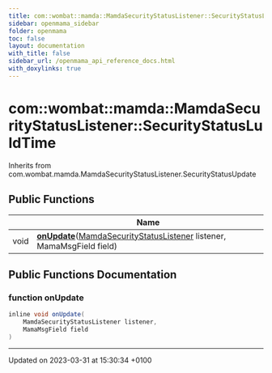 ```yaml
---
title: com::wombat::mamda::MamdaSecurityStatusListener::SecurityStatusLuldTime
sidebar: openmama_sidebar
folder: openmama
toc: false
layout: documentation
with_title: false
sidebar_url: /openmama_api_reference_docs.html
with_doxylinks: true
---
```


# com::wombat::mamda::MamdaSecurityStatusListener::SecurityStatusLuldTime





Inherits from com.wombat.mamda.MamdaSecurityStatusListener.SecurityStatusUpdate

## Public Functions

|                | Name           |
| -------------- | -------------- |
| void | **[onUpdate](classcom_1_1wombat_1_1mamda_1_1MamdaSecurityStatusListener_1_1SecurityStatusLuldTime.html#function-onupdate)**([MamdaSecurityStatusListener](classcom_1_1wombat_1_1mamda_1_1MamdaSecurityStatusListener.html) listener, MamaMsgField field) |

## Public Functions Documentation

### function onUpdate

```java
inline void onUpdate(
    MamdaSecurityStatusListener listener,
    MamaMsgField field
)
```


-------------------------------

Updated on 2023-03-31 at 15:30:34 +0100